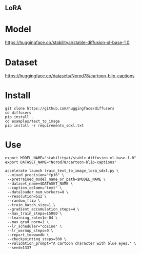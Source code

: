## LoRA

# Model
<https://huggingface.co/stabilityai/stable-diffusion-xl-base-1.0>

# Dataset
<https://huggingface.co/datasets/Norod78/cartoon-blip-captions>

# Install 
```
git clone https://github.com/huggingface/diffusers
cd diffusers
pip install .
cd examples/text_to_image
pip install -r requirements_sdxl.txt
```

# Use
```
export MODEL_NAME="stabilityai/stable-diffusion-xl-base-1.0"
export DATASET_NAME="Norod78/cartoon-blip-captions"

accelerate launch train_text_to_image_lora_sdxl.py \
 --mixed_precision="fp16" \
 --pretrained_model_name_or_path=$MODEL_NAME \
 --dataset_name=$DATASET_NAME \
 --caption_column="text" \
 --dataloader_num_workers=8 \
 --resolution=512 \
 --random_flip \
 --train_batch_size=1 \
 --gradient_accumulation_steps=4 \
 --max_train_steps=15000 \
 --learning_rate=1e-04 \
 --max_grad_norm=1 \
 --lr_scheduler="cosine" \
 --lr_warmup_steps=0 \
 --report_to=wandb \
 --checkpointing_steps=500 \
 --validation_prompt="A cartoon character with blue eyes." \
 --seed=1337
```
